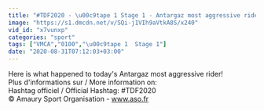 ```yaml
---
title: "#TDF2020 - \u00c9tape 1 Stage 1 - Antargaz most aggressive rider Minute Minute du Combatif"
image: "https://s1.dmcdn.net/v/SQi-j1VIh9aVtkA8S/x240"
vid_id: "x7vunxp"
categories: "sport"
tags: ["VMCA","0100","\u00c9tape 1  Stage 1"]
date: "2020-08-31T07:12:03+03:00"
---
```

Here is what happened to today's Antargaz most aggressive rider!  <br>Plus d'informations sur / More information on:  <br>Hashtag officiel / Official Hashtag: #TDF2020  <br>© Amaury Sport Organisation - www.aso.fr
